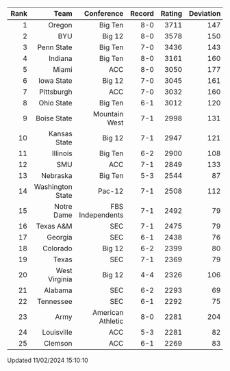 | Rank  | Team                 | Conference           | Record   | Rating | Deviation |
| ---:  | ---:                 | ---:                 | ---:     | ---:   | ---:      |
| 1     | Oregon               | Big Ten              | 8-0      | 3711   | 147       |
| 2     | BYU                  | Big 12               | 8-0      | 3578   | 150       |
| 3     | Penn State           | Big Ten              | 7-0      | 3436   | 143       |
| 4     | Indiana              | Big Ten              | 8-0      | 3161   | 160       |
| 5     | Miami                | ACC                  | 8-0      | 3050   | 177       |
| 6     | Iowa State           | Big 12               | 7-0      | 3045   | 161       |
| 7     | Pittsburgh           | ACC                  | 7-0      | 3032   | 160       |
| 8     | Ohio State           | Big Ten              | 6-1      | 3012   | 120       |
| 9     | Boise State          | Mountain West        | 7-1      | 2998   | 131       |
| 10    | Kansas State         | Big 12               | 7-1      | 2947   | 121       |
| 11    | Illinois             | Big Ten              | 6-2      | 2900   | 108       |
| 12    | SMU                  | ACC                  | 7-1      | 2849   | 133       |
| 13    | Nebraska             | Big Ten              | 5-3      | 2544   | 87        |
| 14    | Washington State     | Pac-12               | 7-1      | 2508   | 112       |
| 15    | Notre Dame           | FBS Independents     | 7-1      | 2492   | 79        |
| 16    | Texas A&M            | SEC                  | 7-1      | 2475   | 79        |
| 17    | Georgia              | SEC                  | 6-1      | 2438   | 76        |
| 18    | Colorado             | Big 12               | 6-2      | 2399   | 80        |
| 19    | Texas                | SEC                  | 7-1      | 2369   | 79        |
| 20    | West Virginia        | Big 12               | 4-4      | 2326   | 106       |
| 21    | Alabama              | SEC                  | 6-2      | 2293   | 69        |
| 22    | Tennessee            | SEC                  | 6-1      | 2292   | 75        |
| 23    | Army                 | American Athletic    | 8-0      | 2281   | 204       |
| 24    | Louisville           | ACC                  | 5-3      | 2281   | 82        |
| 25    | Clemson              | ACC                  | 6-1      | 2269   | 83        |

Updated 11/02/2024 15:10:10
